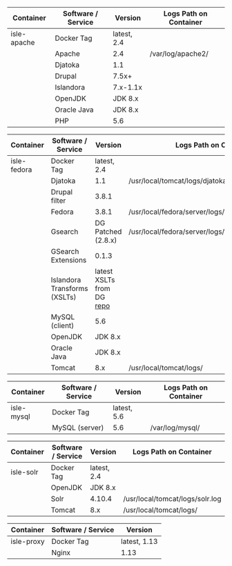 | Container    | Software / Service | Version       | Logs Path on Container |
------------   | ------------       | ------------- | -------------          |
| isle-apache  | Docker Tag         | latest, 2.4   |                        |
|              | Apache             | 2.4           | /var/log/apache2/      |
|              | Djatoka            | 1.1           |                        |
|              | Drupal             | 7.5x+         |                        |
|              | Islandora          | 7.x-1.1x      |                        |
|              | OpenJDK            | JDK 8.x       |                        |
|              | Oracle Java        | JDK 8.x       |                        |
|              | PHP                | 5.6           |                        |


| Container    | Software / Service           | Version            | Logs Path on Container                                          |
------------   | ------------                 | -------------      | -------------                                                   |
| isle-fedora  | Docker Tag                   | latest, 2.4        |                                                                 |
|              | Djatoka                      | 1.1                | /usr/local/tomcat/logs/djatoka.log                              |
|              | Drupal filter                | 3.8.1              |                                                                 |
|              | Fedora                       | 3.8.1              | /usr/local/fedora/server/logs/fedora.log                        |
|              | Gsearch                      | DG Patched (2.8.x) | /usr/local/fedora/server/logs/fedoragsearch.daily.log           |
|              | GSearch Extensions           | 0.1.3              |                                                                 |
|              | Islandora Transforms (XSLTs) | latest XSLTs from DG [repo](https://github.com/discoverygarden/islandora_transforms) |
|              | MySQL (client)               | 5.6                |                                                                 |
|              | OpenJDK                      | JDK 8.x            |                                                                 |
|              | Oracle Java                  | JDK 8.x            |                                                                 |
|              | Tomcat                       | 8.x                | /usr/local/tomcat/logs/                                         |


| Container    | Software / Service           | Version            | Logs Path on Container |
------------   | ------------                 | -------------      | -------------          |
| isle-mysql   | Docker Tag                   | latest, 5.6        |                        |
|              | MySQL (server)               | 5.6                | /var/log/mysql/        |

| Container    | Software / Service           | Version            | Logs Path on Container          |
------------   | ------------                 | -------------      | -------------                   |
| isle-solr    | Docker Tag                   | latest, 2.4        |                                 |
|              | OpenJDK                      | JDK 8.x            |                                 |
|              | Solr                         | 4.10.4             | /usr/local/tomcat/logs/solr.log |
|              | Tomcat                       | 8.x                | /usr/local/tomcat/logs/         |

| Container    | Software / Service           | Version            |
------------   | ------------                 | -------------      |
| isle-proxy   | Docker Tag                   | latest, 1.13       |
|              | Nginx                        | 1.13               |

